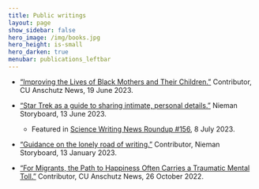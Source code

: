 ```yaml
---
title: Public writings
layout: page
show_sidebar: false
hero_image: /img/books.jpg
hero_height: is-small
hero_darken: true
menubar: publications_leftbar
---
```


* [“Improving the Lives of Black Mothers and Their Children.”](https://news.cuanschutz.edu/news-stories/improving-the-lives-of-black-mothers-and-their-children) Contributor, CU Anschutz News, 19 June 2023.

* [“Star Trek as a guide to sharing intimate, personal details.”](https://niemanstoryboard.org/stories/star-trek-as-a-guide-to-sharing-intimate-personal-details/) Nieman Storyboard, 13 June 2023.
    - Featured in [Science Writing News Roundup #156](https://sciencewriting.substack.com/p/science-writing-news-roundup-156), 8 July 2023. 

* [“Guidance on the lonely road of writing.”](https://niemanstoryboard.org/stories/writing-workshop-freewriting-narrative-nonfiction/) Contributor, Nieman Storyboard, 13 January 2023.

* [“For Migrants, the Path to Happiness Often Carries a Traumatic Mental Toll.”](https://news.cuanschutz.edu/news-stories/for-migrants-the-path-to-happiness-carries-a-traumatic-mental-toll) Contributor, CU Anschutz News, 26 October 2022. 
